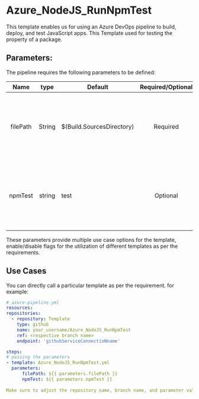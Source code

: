 # Azure_NodeJS_RunNpmTest
This template enables us for using an Azure DevOps pipeline to build, deploy, and test JavaScript apps. This Template used for testing the property of a package.

## Parameters:

The pipeline requires the following parameters to be defined:

| Name | type | Default | Required/Optional | Comments |
| :-------------: | :-------------: | ------------- | :-------------: | :-------------: |
| filePath | String | $(Build.SourcesDirectory) | Required | define the filepath or working directory for package.json. Youc can also pass arguements  if required |
| npmTest | string | test | Optional | The value depends on command specified in package.json. Youc can also pass arguements  if required |


These parameters provide multiple use case options for the template, enable/disable flags for the utilization of different templates as per the requirements.


## Use Cases

You can directly call a particular template as per the requirement. for example: 

  ```yaml
  # azure-pipeline.yml
  resources:
  repositories:
    - repository: Template
      type: github
      name: your_username/Azure_NodeJS_RunNpmTest
      ref: <respective branch name>
      endpoint: 'githubServiceConnectioNname'

  steps:
  # passing the parameters
  - template: Azure_NodeJS_RunNpmTest.yml
    parameters:
        filePath: ${{ parameters.filePath }}
        npmTest: ${{ parameters.npmTest }}
        
Make sure to adjust the repository name, branch name, and parameter values according to your project's requirements.

  ```
